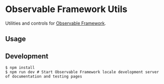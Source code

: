 # Observable Framework Utils

Utilities and controls for [Observable Framework](https://observablehq.com/framework/).

## Usage

## Development

```
$ npm install
$ npm run dev # Start Observable Framework locale development server of documentation and testing pages
```

